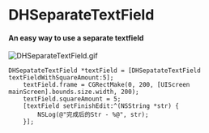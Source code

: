 # DHSeparateTextField
#### An easy way to use a separate textfield

![DHSeparateTextField.gif](http://upload-images.jianshu.io/upload_images/1085768-ca60b5d14b8043c2.gif?imageMogr2/auto-orient/strip)

```objc
DHSepatateTextField *textField = [DHSepatateTextField textFieldWithSquareAmount:5];
    textField.frame = CGRectMake(0, 200, [UIScreen mainScreen].bounds.size.width, 200);
    textField.squareAmount = 5;
    [textField setFinishEdit:^(NSString *str) {
        NSLog(@"完成后的Str - %@", str);
    }];
```
